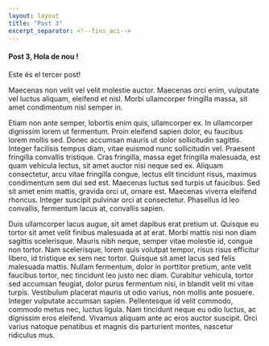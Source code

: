 ```yaml
---
layout: layout
title: "Post 3"
excerpt_separator: <!--fins_aci-->
---
```

#### Post 3, **Hola de nou !**
Este és el tercer post!

Maecenas non velit vel velit molestie auctor. Maecenas orci enim, vulputate vel luctus aliquam, eleifend et nisl.<!--fins_aci-->  Morbi ullamcorper fringilla massa, sit amet condimentum nisl semper in.

Etiam non ante semper, lobortis enim quis, ullamcorper ex. In ullamcorper dignissim lorem ut fermentum. Proin eleifend sapien dolor, eu faucibus lorem mollis sed. Donec accumsan mauris ut dolor sollicitudin sagittis. Integer facilisis tempus diam, vitae euismod nunc sollicitudin vel. Praesent fringilla convallis tristique. Cras fringilla, massa eget fringilla malesuada, est quam vehicula lectus, sit amet auctor nisi neque sed ex. Aliquam consectetur, arcu vitae fringilla congue, lectus elit tincidunt risus, maximus condimentum sem dui sed est. Maecenas luctus sed turpis ut faucibus. Sed sit amet enim mattis, gravida orci ut, ornare est. Maecenas viverra eleifend rhoncus. Integer suscipit pulvinar orci at consectetur. Phasellus id leo convallis, fermentum lacus at, convallis sapien.

Duis ullamcorper lacus augue, sit amet dapibus erat pretium ut. Quisque eu tortor sit amet velit finibus malesuada at at erat. Morbi mattis nisi non diam sagittis scelerisque. Mauris nibh neque, semper vitae molestie id, congue non tortor. Nam scelerisque, lorem quis volutpat tempor, risus risus efficitur libero, id tristique ex sem nec tortor. Quisque sit amet lacus sed felis malesuada mattis. Nullam fermentum, dolor in porttitor pretium, ante velit faucibus tortor, nec tincidunt leo justo nec diam. Curabitur vehicula, tortor sed accumsan feugiat, dolor purus fermentum nisi, in blandit velit mi vitae turpis. Vestibulum placerat mauris ut odio varius, non mollis ante posuere. Integer vulputate accumsan sapien. Pellentesque id velit commodo, commodo metus nec, luctus ligula. Nam tincidunt neque eu odio luctus, ac dignissim eros eleifend. Vivamus aliquam ante ac eros auctor suscipit. Orci varius natoque penatibus et magnis dis parturient montes, nascetur ridiculus mus.


